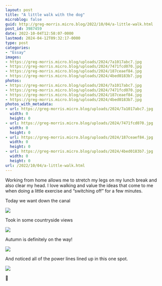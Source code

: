 ```yaml
---
layout: post
title: "A little walk with the dog"
microblog: false
guid: http://greg-morris.micro.blog/2022/10/04/a-little-walk.html
post_id: 3987459
date: 2022-10-04T12:58:07-0000
lastmod: 2024-04-12T09:32:17-0000
type: post
categories:
- "Essay"
images:
- https://greg-morris.micro.blog/uploads/2024/7a1017abc7.jpg
- https://greg-morris.micro.blog/uploads/2024/7471fcd070.jpg
- https://greg-morris.micro.blog/uploads/2024/187ceaef84.jpg
- https://greg-morris.micro.blog/uploads/2024/4bed0183b7.jpg
photos:
- https://greg-morris.micro.blog/uploads/2024/7a1017abc7.jpg
- https://greg-morris.micro.blog/uploads/2024/7471fcd070.jpg
- https://greg-morris.micro.blog/uploads/2024/187ceaef84.jpg
- https://greg-morris.micro.blog/uploads/2024/4bed0183b7.jpg
photos_with_metadata:
- url: https://greg-morris.micro.blog/uploads/2024/7a1017abc7.jpg
  width: 0
  height: 0
- url: https://greg-morris.micro.blog/uploads/2024/7471fcd070.jpg
  width: 0
  height: 0
- url: https://greg-morris.micro.blog/uploads/2024/187ceaef84.jpg
  width: 0
  height: 0
- url: https://greg-morris.micro.blog/uploads/2024/4bed0183b7.jpg
  width: 0
  height: 0
url: /2022/10/04/a-little-walk.html
---
```

Working from home allows me to stretch my legs on my lunch break and also clear my head. I love walking and value the ideas that come to me when doing a little exercise and “switching off” for a few minutes. 

Today we want down the canal

![](https://greg-morris.micro.blog/uploads/2024/7a1017abc7.jpg)

Took in some countryside views

![](https://greg-morris.micro.blog/uploads/2024/7471fcd070.jpg)

Autumn is definitely on the way!

![](https://greg-morris.micro.blog/uploads/2024/187ceaef84.jpg)

And noticed all of the power lines lined up in this one spot. 

![](https://greg-morris.micro.blog/uploads/2024/4bed0183b7.jpg)

🐶
